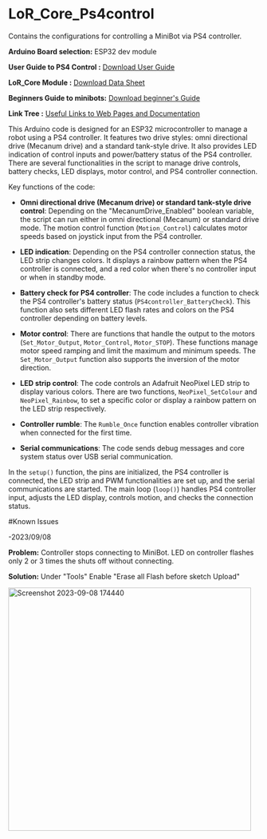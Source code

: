 # LoR_Core_Ps4control

Contains the configurations for controlling a MiniBot via PS4 controller.

**Arduino Board selection:** ESP32 dev module 

**User Guide to PS4 Control :** [Download User Guide](https://tr.ee/PGy3wb1Fbj)

**LoR_Core Module :** [Download Data Sheet](https://tr.ee/klJ5_gKmH-)

**Beginners Guide to minibots:** [Download beginner's Guide](https://tr.ee/QhCzRJD69O)

**Link Tree :** [Useful Links to Web Pages and Documentation](https://linktr.ee/LordofRobots)


This Arduino code is designed for an ESP32 microcontroller to manage a robot using a PS4 controller. It features two drive styles: omni directional drive (Mecanum drive) and a standard tank-style drive. It also provides LED indication of control inputs and power/battery status of the PS4 controller. There are several functionalities in the script to manage drive controls, battery checks, LED displays, motor control, and PS4 controller connection.

Key functions of the code:

- **Omni directional drive (Mecanum drive) or standard tank-style drive control**: Depending on the "MecanumDrive_Enabled" boolean variable, the script can run either in omni directional (Mecanum) or standard drive mode. The motion control function (`Motion_Control`) calculates motor speeds based on joystick input from the PS4 controller.

- **LED indication**: Depending on the PS4 controller connection status, the LED strip changes colors. It displays a rainbow pattern when the PS4 controller is connected, and a red color when there's no controller input or when in standby mode.

- **Battery check for PS4 controller**: The code includes a function to check the PS4 controller's battery status (`PS4controller_BatteryCheck`). This function also sets different LED flash rates and colors on the PS4 controller depending on battery levels.

- **Motor control**: There are functions that handle the output to the motors (`Set_Motor_Output`, `Motor_Control`, `Motor_STOP`). These functions manage motor speed ramping and limit the maximum and minimum speeds. The `Set_Motor_Output` function also supports the inversion of the motor direction.

- **LED strip control**: The code controls an Adafruit NeoPixel LED strip to display various colors. There are two functions, `NeoPixel_SetColour` and `NeoPixel_Rainbow`, to set a specific color or display a rainbow pattern on the LED strip respectively.

- **Controller rumble**: The `Rumble_Once` function enables controller vibration when connected for the first time.

- **Serial communications**: The code sends debug messages and core system status over USB serial communication.

In the `setup()` function, the pins are initialized, the PS4 controller is connected, the LED strip and PWM functionalities are set up, and the serial communications are started. The main loop (`loop()`) handles PS4 controller input, adjusts the LED display, controls motion, and checks the connection status.

#Known Issues 

-2023/09/08
   
   **Problem:** Controller stops connecting to MiniBot. LED on controller flashes only 2 or 3 times the shuts off without connecting.
  
   **Solution:** Under "Tools" Enable "Erase all Flash before sketch Upload"

<img width="487" alt="Screenshot 2023-09-08 174440" src="https://github.com/LordofRobots/LoR_Core_PS4control/assets/131721361/08ee79ff-745d-4ae9-a0fc-ed397223b722">



